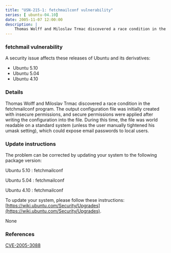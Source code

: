 ```yaml
---
title: "USN-215-1: fetchmailconf vulnerability"
series: [ ubuntu-04.10]
date: 2005-11-07 12:00:00
description: |
    Thomas Wolff and Miloslav Trmac discovered a race condition in the fetchmailconf program. The output configuration file was initially created with insecure permissions, and secure permissions were applied after writing the configuration into the file. During this time, the file was world readable on a standard system (unless the user manually tightened his umask setting), which could expose email passwords to local users.
--- 
```

 
### fetchmail vulnerability

A security issue affects these releases of Ubuntu and its derivatives:

* Ubuntu 5.10
* Ubuntu 5.04
* Ubuntu 4.10

### Details

Thomas Wolff and Miloslav Trmac discovered a race condition in the fetchmailconf program. The output configuration file was initially created with insecure permissions, and secure permissions were applied after writing the configuration into the file. During this time, the file was world readable on a standard system (unless the user manually tightened his umask setting), which could expose email passwords to local users.

### Update instructions

The problem can be corrected by updating your system to the following package version:

Ubuntu 5.10
 : fetchmailconf 

Ubuntu 5.04
 : fetchmailconf 

Ubuntu 4.10
 : fetchmailconf 

To update your system, please follow these instructions: [https://wiki.ubuntu.com/Security/Upgrades](https://wiki.ubuntu.com/Security/Upgrades).

None

### References

 [CVE-2005-3088](http://people.ubuntu.com/~ubuntu-security/cve/CVE-2005-3088)
 
